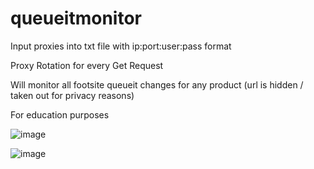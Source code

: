 # queueitmonitor

Input proxies into txt file with ip:port:user:pass format

Proxy Rotation for every Get Request

Will monitor all footsite queueit changes for any product (url is hidden / taken out for privacy reasons)

For education purposes


![image](https://user-images.githubusercontent.com/81348501/133715106-54f02200-12fb-40ab-95dc-640de0aa0626.png)


![image](https://user-images.githubusercontent.com/81348501/133715200-6ff52071-af36-4a5f-a5dc-703b4b70142a.png)
